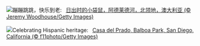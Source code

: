 ![](https://www.bing.com/th?id=OHR.SunriseWallabies_ZH-CN8725891401_UHD.jpg&w=1000)蹦蹦跳跳，快乐到老:&nbsp;&ensp;[日出时的小袋鼠，阿德莱德河，北领地，澳大利亚 (© Jeremy Woodhouse/Getty Images)](https://www.bing.com/th?id=OHR.SunriseWallabies_ZH-CN8725891401_UHD.jpg)
<br><br/>
![](https://www.bing.com/th?id=OHR.BalboaPark_EN-US5050015037_UHD.jpg&w=1000)Celebrating Hispanic heritage:&nbsp;&ensp;[Casa del Prado, Balboa Park, San Diego, California (© f11photo/Getty Images)](https://www.bing.com/th?id=OHR.BalboaPark_EN-US5050015037_UHD.jpg)
<br><br/>
